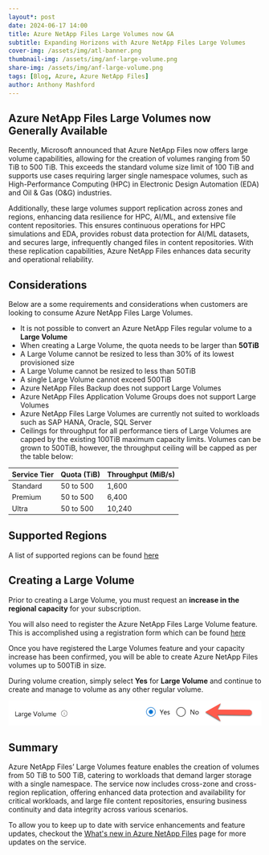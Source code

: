 ```yaml
---
layout*: post
date: 2024-06-17 14:00
title: Azure NetApp Files Large Volumes now GA
subtitle: Expanding Horizons with Azure NetApp Files Large Volumes
cover-img: /assets/img/atl-banner.png
thumbnail-img: /assets/img/anf-large-volume.png
share-img: /assets/img/anf-large-volume.png
tags: [Blog, Azure, Azure NetApp Files]
author: Anthony Mashford
---
```


## Azure NetApp Files Large Volumes now Generally Available

Recently, Microsoft announced that Azure NetApp Files now offers large volume capabilities, allowing for the creation of volumes ranging from 50 TiB to 500 TiB. This exceeds the standard volume size limit of 100 TiB and supports use cases requiring larger single namespace volumes, such as High-Performance Computing (HPC) in Electronic Design Automation (EDA) and Oil & Gas (O&G) industries.

Additionally, these large volumes support replication across zones and regions, enhancing data resilience for HPC, AI/ML, and extensive file content repositories. This ensures continuous operations for HPC simulations and EDA, provides robust data protection for AI/ML datasets, and secures large, infrequently changed files in content repositories. With these replication capabilities, Azure NetApp Files enhances data security and operational reliability.

## Considerations

Below are a some requirements and considerations when customers are looking to consume Azure NetApp Files Large Volumes.

- It is not possible to convert an Azure NetApp Files regular volume to a **Large Volume**
- When creating a Large Volume, the quota needs to be larger than **50TiB**
- A Large Volume cannot be resized to less than 30% of its lowest provisioned size
- A Large Volume cannot be resized to less than 50TiB
- A single Large Volume cannot exceed 500TiB
- Azure NetApp Files Backup does not support Large Volumes
- Azure NetApp Files Application Volume Groups does not support Large Volumes
- Azure NetApp Files Large Volumes are currently not suited to workloads such as SAP HANA, Oracle, SQL Server
- Ceilings for throughput for all performance tiers of Large Volumes are capped by the existing 100TiB maximum capacity limits. Volumes can be grown to 500TiB, however, the throughput ceiling will be capped as per the table below:
  
| Service Tier | Quota (TiB) | Throughput (MiB/s) |
| ------------ | ----------- | ------------------ |
| Standard     | 50 to 500   | 1,600              |
| Premium      | 50 to 500   | 6,400              |
| Ultra        | 50 to 500   | 10,240             |

## Supported Regions

A list of supported regions can be found [here](https://learn.microsoft.com/en-us/azure/azure-netapp-files/large-volumes-requirements-considerations#supported-regions) 

## Creating a Large Volume

Prior to creating a Large Volume, you must request an **increase in the regional capacity** for your subscription.

You will also need to register the Azure NetApp Files Large Volume feature. This is accomplished using a registration form which can be found [here](https://forms.microsoft.com/pages/responsepage.aspx?id=v4j5cvGGr0GRqy180BHbR2Qj2eZL0mZPv1iKUrDGvc9UN09MRlQ2RUkzWDVWQTU4WlBaV0U2NDAxRCQlQCN0PWcu)

Once you have registered the Large Volumes feature and your capacity increase has been confirmed, you will be able to create Azure NetApp Files volumes up to 500TiB in size.

During volume creation, simply select **Yes** for **Large Volume** and continue to create and manage to volume as any other regular volume.

![](/assets/img/select-large-volume.png)

## Summary

Azure NetApp Files’ Large Volumes feature enables the creation of volumes from 50 TiB to 500 TiB, catering to workloads that demand larger storage with a single namespace. The service now includes cross-zone and cross-region replication, offering enhanced data protection and availability for critical workloads, and large file content repositories, ensuring business continuity and data integrity across various scenarios.

To allow you to keep up to date with service enhancements and feature updates, checkout the [What's new in Azure NetApp Files](https://learn.microsoft.com/en-us/azure/azure-netapp-files/whats-new) page for more updates on the service.
